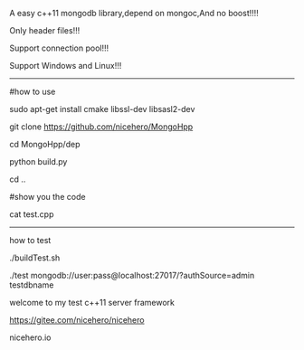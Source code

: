 
A easy c++11 mongodb library,depend on mongoc,And no boost!!!!

Only header files!!!

Support connection pool!!!

Support Windows and Linux!!!

-------------------------------

#how to use

sudo apt-get install cmake libssl-dev libsasl2-dev

git clone https://github.com/nicehero/MongoHpp

cd MongoHpp/dep

python build.py

cd ..

#show you the code

cat test.cpp

-------------------------------

how to test

./buildTest.sh

./test mongodb://user:pass@localhost:27017/?authSource=admin testdbname

welcome to my test c++11 server framework

https://gitee.com/nicehero/nicehero

nicehero.io

